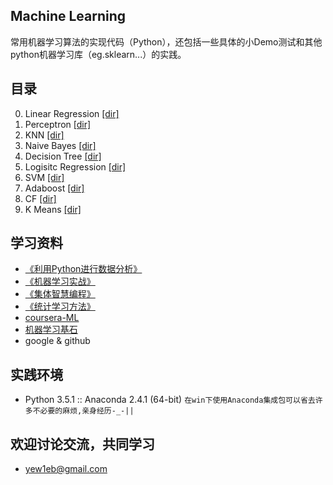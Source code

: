 ## Machine Learning
常用机器学习算法的实现代码（Python），还包括一些具体的小Demo测试和其他python机器学习库（eg.sklearn...）的实践。

## 目录
0. Linear Regression [[dir]](/Linear-Regression)
1. Perceptron [[dir]](/perceptron)
2. KNN [[dir]](/KNN)
3. Naive Bayes [[dir]](/Naive-Bayes)
4. Decision Tree [[dir]](/Decision-Tree)
5. Logisitc Regression [[dir]](/Logisitc-Regression)
6. SVM [[dir]](/SVM)
7. Adaboost [[dir]](/Ababoost)
8. CF [[dir]](/CF)
9. K Means [[dir]](/K-Means)

## 学习资料
+ [《利用Python进行数据分析》](http://book.douban.com/subject/25779298/)
+ [《机器学习实战》](http://book.douban.com/subject/24703171/)
+ [《集体智慧编程》](http://book.douban.com/subject/3288908/)
+ [《统计学习方法》](http://book.douban.com/subject/10590856/)
+ [ coursera-ML](https://www.coursera.org/learn/machine-learning)
+ [ 机器学习基石](https://www.coursera.org/course/ntumlone)
+ google & github

## 实践环境
+ Python 3.5.1 :: Anaconda 2.4.1 (64-bit) `在win下使用Anaconda集成包可以省去许多不必要的麻烦,亲身经历-_-||`   

## 欢迎讨论交流，共同学习
+ yew1eb@gmail.com
